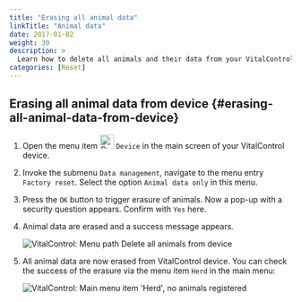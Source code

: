 ```yaml
---
title: "Erasing all animal data"
linkTitle: "Animal data"
date: 2017-01-02
weight: 30
description: >
  Learn how to delete all animals and their data from your VitalControl device.
categories: [Reset]
---
```

## Erasing all animal data from device {#erasing-all-animal-data-from-device}

1. Open the menu item <img src="/icons/device.svg" width="25" align="bottom" alt="Device" /> `Device` in the main screen of your VitalControl device.

1. Invoke the submenu `Data management`, navigate to the menu entry `Factory reset`. Select the option `Animal data only` in this menu.

1. Press the `OK` button to trigger erasure of animals. Now a pop-up with a security question appears. Confirm with `Yes` here.

1. Animal data are erased and a success message appears.

   ![VitalControl: Menu path Delete all animals from device](../images/eraseanimals.png "Delete all animals")

1. All animal data are now erased from VitalControl device. You can check the success of the erasure via the menu item `Herd` in the main menu:

   ![VitalControl: Main menu item 'Herd', no animals registered](../images/no-animals.png "No animals registered")
